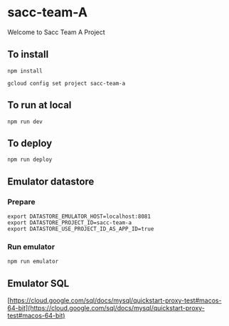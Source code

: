 # sacc-team-A

Welcome to Sacc Team A Project

## To install 

```npm install```

```gcloud config set project sacc-team-a```

## To run at local

```npm run dev```

## To deploy

```npm run deploy```

## Emulator datastore

### Prepare 

```
export DATASTORE_EMULATOR_HOST=localhost:8081
export DATASTORE_PROJECT_ID=sacc-team-a
export DATASTORE_USE_PROJECT_ID_AS_APP_ID=true
```

### Run emulator

```
npm run emulator
```

## Emulator SQL

[https://cloud.google.com/sql/docs/mysql/quickstart-proxy-test#macos-64-bit](https://cloud.google.com/sql/docs/mysql/quickstart-proxy-test#macos-64-bit)